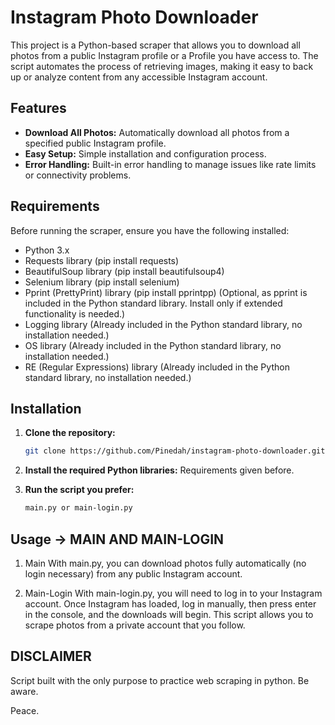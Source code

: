 # Instagram Photo Downloader

This project is a Python-based scraper that allows you to download all photos from a public Instagram profile or a Profile you have access to. The script automates the process of retrieving images, making it easy to back up or analyze content from any accessible Instagram account.

## Features

- **Download All Photos:** Automatically download all photos from a specified public Instagram profile.
- **Easy Setup:** Simple installation and configuration process.
- **Error Handling:** Built-in error handling to manage issues like rate limits or connectivity problems.

## Requirements

Before running the scraper, ensure you have the following installed:

- Python 3.x
- Requests library (pip install requests)
- BeautifulSoup library (pip install beautifulsoup4)
- Selenium library (pip install selenium)
- Pprint (PrettyPrint) library (pip install pprintpp) (Optional, as pprint is included in the Python standard library. Install only if extended functionality is needed.)
- Logging library (Already included in the Python standard library, no installation needed.)
- OS library (Already included in the Python standard library, no installation needed.)
- RE (Regular Expressions) library (Already included in the Python standard library, no installation needed.)

## Installation

1. **Clone the repository:**

   ```bash
   git clone https://github.com/Pinedah/instagram-photo-downloader.git

2. **Install the required Python libraries:**
   Requirements given before.
   
3. **Run the script you prefer:**
   ```bash
   main.py or main-login.py

## Usage -> MAIN AND MAIN-LOGIN

1. Main
With main.py, you can download photos fully automatically (no login necessary) from any public Instagram account.

2. Main-Login
With main-login.py, you will need to log in to your Instagram account. Once Instagram has loaded, log in manually, then press enter in the console, and the downloads will begin. This script allows you to scrape photos from a private account that you follow.

## DISCLAIMER 
Script built with the only purpose to practice web scraping in python. Be aware.

Peace.
